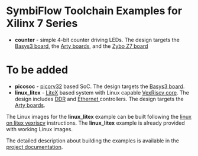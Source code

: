 # SymbiFlow Toolchain Examples for Xilinx 7 Series

* **counter** - simple 4-bit counter driving LEDs. The design targets the [Basys3 board](https://store.digilentinc.com/basys-3-artix-7-fpga-trainer-board-recommended-for-introductory-users), the [Arty boards](https://store.digilentinc.com/arty-a7-artix-7-fpga-development-board-for-makers-and-hobbyists/), and the [Zybo Z7 board](https://store.digilentinc.com/zybo-z7-zynq-7000-arm-fpga-soc-development-board/)

# To be added

* **picosoc** - [picorv32](https://github.com/cliffordwolf/picorv32) based SoC. The design targets the [Basys3 board](https://store.digilentinc.com/basys-3-artix-7-fpga-trainer-board-recommended-for-introductory-users/).
* **linux_litex** - [LiteX](https://github.com/enjoy-digital/litex) based system with Linux capable [VexRiscv core](https://github.com/SpinalHDL/VexRiscv). The design includes [DDR](https://github.com/enjoy-digital/litedram) and [Ethernet ](https://github.com/enjoy-digital/liteeth) controllers. The design targets the [Arty boards](https://store.digilentinc.com/arty-a7-artix-7-fpga-development-board-for-makers-and-hobbyists/).

The Linux images for the **linux_litex** example can be built following the [linux on litex vexriscv](https://github.com/litex-hub/linux-on-litex-vexriscv) instructions.
The **linux_litex** example is already provided with working Linux images.

The detailed description about building the examples is available in the
[project documentation](https://symbiflow-examples.readthedocs.io/en/latest/building-examples.html#xilinx-7-series).

